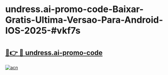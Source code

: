 # undress.ai-promo-code-Baixar-Gratis-Ultima-Versao-Para-Android-IOS-2025-#vkf7s

# <h2><a href="https://ainizakaria.my?title=undress.ai-promo-code&ref=22M">🔗👉 🔴 undress.ai-promo-code</a></h2>

[![acn](https://github.com/user-attachments/assets/0f9c940e-d8b0-45ae-aac7-cd30a18b3e1c)](https://ainizakaria.my?title=undress.ai-promo-code&ref=22M)


